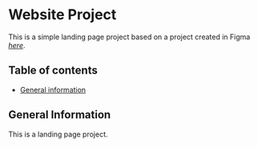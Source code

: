 # Website Project

This is a simple landing page project based on a project created in Figma [_here_](https://www.figma.com/file/Si5Xbslp6KaaGxiRY7eIB8/data-warehouse-landing-page-for-figma?type=design&node-id=0-80&mode=design&t=nPNqPELFb3nv47X2-0).

## Table of contents

- [General information](#general-information)

## General Information

This is a landing page project.
